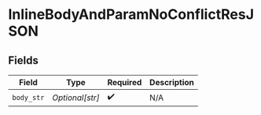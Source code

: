 # InlineBodyAndParamNoConflictResJSON


## Fields

| Field              | Type               | Required           | Description        |
| ------------------ | ------------------ | ------------------ | ------------------ |
| `body_str`         | *Optional[str]*    | :heavy_check_mark: | N/A                |